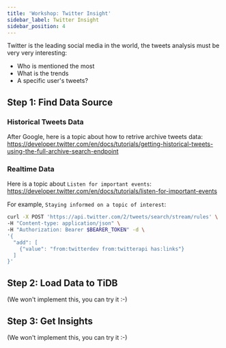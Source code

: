 ```yaml
---
title: 'Workshop: Twitter Insight'
sidebar_label: Twitter Insight
sidebar_position: 4
---
```


Twitter is the leading social media in the world, the tweets analysis must be very very interesting:
* Who is mentioned the most
* What is the trends
* A specific user's tweets?

## Step 1: Find Data Source

### Historical Tweets Data

After Google, here is a topic about how to retrive archive tweets data:  https://developer.twitter.com/en/docs/tutorials/getting-historical-tweets-using-the-full-archive-search-endpoint


### Realtime Data

Here is a topic about `Listen for important events`: https://developer.twitter.com/en/docs/tutorials/listen-for-important-events

For example, `Staying informed on a topic of interest`:

```bash
curl -X POST 'https://api.twitter.com/2/tweets/search/stream/rules' \
-H "Content-type: application/json" \
-H "Authorization: Bearer $BEARER_TOKEN" -d \
'{
  "add": [
    {"value": "from:twitterdev from:twitterapi has:links"}
  ]
}'
```

## Step 2: Load Data to TiDB

(We won't implement this, you can try it :-)

## Step 3: Get Insights

(We won't implement this, you can try it :-)
